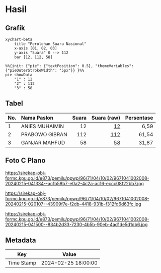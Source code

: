 # Hasil

## Grafik

```mermaid
xychart-beta
    title "Perolehan Suara Nasional"
    x-axis [01, 02, 03]
    y-axis "Suara" 0 --> 112
    bar [12, 112, 58]
```

```mermaid
%%{init: {"pie": {"textPosition": 0.5}, "themeVariables": {"pieOuterStrokeWidth": "5px"}} }%%
pie showData
    "1" : 12
    "2" : 112
    "3" : 58
```

## Tabel

| No. | Nama Paslon    | Suara | Suara (raw) | Persentase |
|:--- |:-------------- | -----:| -----------:| ----------:|
| 1   | ANIES MUHAIMIN | 12    | [12][p-1]   | 6,59       |
| 2   | PRABOWO GIBRAN | 112   | [112][p-2]  | 61,54      |
| 3   | GANJAR MAHFUD  | 58    | [58][p-3]   | 31,87      |


[p-1]: https://github.com/gigit-pemilu/pemilu-2024/blob/main/pilpres/hitung-suara/sub/96-papua-barat-daya/sub/71-kota-sorong/sub/04-sorong-kepulauan/sub/1002-dum-timur/sub/008-tps/sub/paslon-1.txt
[p-2]: https://github.com/gigit-pemilu/pemilu-2024/blob/main/pilpres/hitung-suara/sub/96-papua-barat-daya/sub/71-kota-sorong/sub/04-sorong-kepulauan/sub/1002-dum-timur/sub/008-tps/sub/paslon-2.txt
[p-3]: https://github.com/gigit-pemilu/pemilu-2024/blob/main/pilpres/hitung-suara/sub/96-papua-barat-daya/sub/71-kota-sorong/sub/04-sorong-kepulauan/sub/1002-dum-timur/sub/008-tps/sub/paslon-3.txt

## Foto C Plano

https://sirekap-obj-formc.kpu.go.id/e873/pemilu/ppwp/96/71/04/10/02/9671041002008-20240215-041334--ac1b58b7-e0a2-4c2a-ac16-eccc08f22bb7.jpg

https://sirekap-obj-formc.kpu.go.id/e873/pemilu/ppwp/96/71/04/10/02/9671041002008-20240215-020107--43909f7e-f2db-4418-931b-f312fd6d63fc.jpg

https://sirekap-obj-formc.kpu.go.id/e873/pemilu/ppwp/96/71/04/10/02/9671041002008-20240215-041500--834b2d33-7230-4b5b-90eb-4ad1de5d1db6.jpg


## Metadata

| Key        | Value               |
| ---------- | ------------------- |
| Time Stamp | 2024-02-25 18:00:00 |



